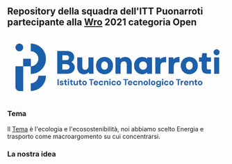 
## Repository della squadra dell'ITT Puonarroti partecipante alla [Wro](https://worldrobotolympiad.it/tema-2021) 2021 categoria Open
![Buonarroti](/MEDIA/Buonarroti_Logo_Trasparente1_LogoHome.png)
### Tema
Il [Tema](https://worldrobotolympiad.it/tema-2021) è l'ecologia e l'ecosostenibilità, noi abbiamo scelto Energia e trasporto come macroargomento su cui concentrarsi. 
### La nostra idea